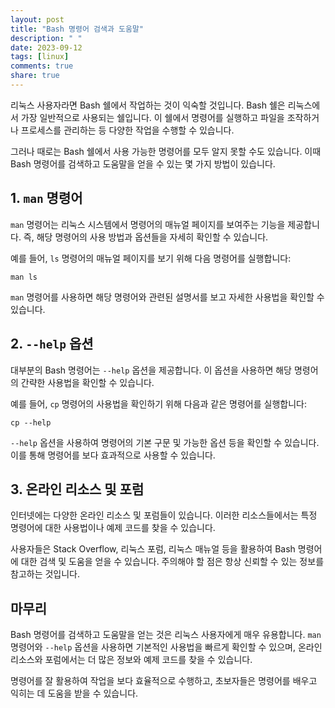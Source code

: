 ```yaml
---
layout: post
title: "Bash 명령어 검색과 도움말"
description: " "
date: 2023-09-12
tags: [linux]
comments: true
share: true
---
```


리눅스 사용자라면 Bash 쉘에서 작업하는 것이 익숙할 것입니다. Bash 쉘은 리눅스에서 가장 일반적으로 사용되는 쉘입니다. 이 쉘에서 명령어를 실행하고 파일을 조작하거나 프로세스를 관리하는 등 다양한 작업을 수행할 수 있습니다.

그러나 때로는 Bash 쉘에서 사용 가능한 명령어를 모두 알지 못할 수도 있습니다. 이때 Bash 명령어를 검색하고 도움말을 얻을 수 있는 몇 가지 방법이 있습니다.

## 1. `man` 명령어

`man` 명령어는 리눅스 시스템에서 명령어의 매뉴얼 페이지를 보여주는 기능을 제공합니다. 즉, 해당 명령어의 사용 방법과 옵션들을 자세히 확인할 수 있습니다.

예를 들어, `ls` 명령어의 매뉴얼 페이지를 보기 위해 다음 명령어를 실행합니다:

```shell
man ls
```

`man` 명령어를 사용하면 해당 명령어와 관련된 설명서를 보고 자세한 사용법을 확인할 수 있습니다. 

## 2. `--help` 옵션

대부분의 Bash 명령어는 `--help` 옵션을 제공합니다. 이 옵션을 사용하면 해당 명령어의 간략한 사용법을 확인할 수 있습니다.

예를 들어, `cp` 명령어의 사용법을 확인하기 위해 다음과 같은 명령어를 실행합니다:

```shell
cp --help
```

`--help` 옵션을 사용하여 명령어의 기본 구문 및 가능한 옵션 등을 확인할 수 있습니다. 이를 통해 명령어를 보다 효과적으로 사용할 수 있습니다.

## 3. 온라인 리소스 및 포럼

인터넷에는 다양한 온라인 리소스 및 포럼들이 있습니다. 이러한 리소스들에서는 특정 명령어에 대한 사용법이나 예제 코드를 찾을 수 있습니다.

사용자들은 Stack Overflow, 리눅스 포럼, 리눅스 매뉴얼 등을 활용하여 Bash 명령어에 대한 검색 및 도움을 얻을 수 있습니다. 주의해야 할 점은 항상 신뢰할 수 있는 정보를 참고하는 것입니다.

## 마무리

Bash 명령어를 검색하고 도움말을 얻는 것은 리눅스 사용자에게 매우 유용합니다. `man` 명령어와 `--help` 옵션을 사용하면 기본적인 사용법을 빠르게 확인할 수 있으며, 온라인 리소스와 포럼에서는 더 많은 정보와 예제 코드를 찾을 수 있습니다.

명령어를 잘 활용하여 작업을 보다 효율적으로 수행하고, 초보자들은 명령어를 배우고 익히는 데 도움을 받을 수 있습니다.